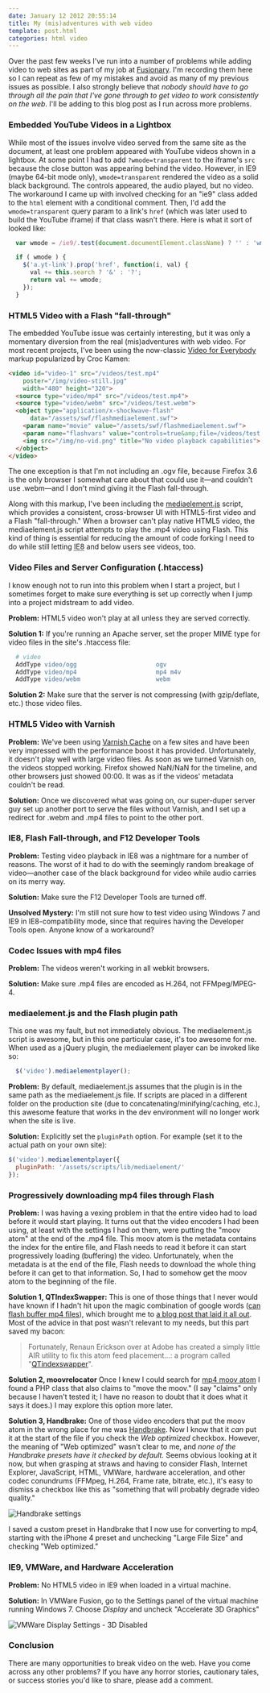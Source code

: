 ```yaml
---
date: January 12 2012 20:55:14
title: My (mis)adventures with web video
template: post.html
categories: html video
---
```


Over the past few weeks I've run into a number of problems while adding video to web sites as part of my job at [Fusionary][10]. I'm recording them here so I can repeat as few of my mistakes and avoid as many of my previous issues as possible. I also strongly believe that *nobody should have to go through all the pain that I've gone through to get video to work consistently on the web*. I'll be adding to this blog post as I run across more problems.

### Embedded YouTube Videos in a Lightbox
While most of the issues involve video served from the same site as the document, at least one problem appeared with YouTube videos shown in a lightbox. At some point I had to add `?wmode=transparent` to the iframe's `src` because the close button was appearing behind the video. However, in IE9 (maybe 64-bit mode only), `wmode=transparent` rendered the video as a solid black background. The controls appeared, the audio played, but no video. The workaround I came up with involved checking for an "ie9" class added to the `html` element with a conditional comment. Then, I'd add the `wmode=transparent` query param to a link's `href` (which was later used to build the YouTube iframe) if that class wasn't there. Here is what it sort of looked like:

```js
  var wmode = /ie9/.test(document.documentElement.className) ? '' : 'wmode=transparent';

  if ( wmode ) {
    $('a.yt-link').prop('href', function(i, val) {
      val += this.search ? '&' : '?';
      return val += wmode;
    });
  }
```

### HTML5 Video with a Flash "fall-through"
The embedded YouTube issue was certainly interesting, but it was only a momentary diversion from the real (mis)adventures with web video. For most recent projects, I've been using the now-classic [Video for Everybody][12] markup popularized by Croc Kamen:
```html
<video id="video-1" src="/videos/test.mp4"
    poster="/img/video-still.jpg"
    width="480" height="320">
  <source type="video/mp4" src="/videos/test.mp4">
  <source type="video/webm" src="/videos/test.webm">
  <object type="application/x-shockwave-flash"
      data="/assets/swf/flashmediaelement.swf">
    <param name="movie" value="/assets/swf/flashmediaelement.swf">
    <param name="flashvars" value="controls=true&amp;file=/videos/test.mp4">
    <img src="/img/no-vid.png" title="No video playback capabilities">
  </object>
</video>
```

The one exception is that I'm not including an .ogv file, because Firefox 3.6 is the only browser I somewhat care about that could use it—and couldn't use .webm—and I don't mind giving it the Flash fall-through.

Along with this markup, I've been including the [mediaelement.js][5] script, which provides a consistent, cross-browser UI with HTML5-first video and a Flash "fall-through." When a browser can't play native HTML5 video, the mediaelement.js script attempts to play the .mp4 video using Flash. This kind of thing is essential for reducing the amount of code forking I need to do while still letting <abbr title="Internet Explorer 8">IE8</abbr> and below users see videos, too.

### Video Files and Server Configuration (.htaccess)
I know enough not to run into this problem when I start a project, but I sometimes forget to make sure everything is set up correctly when I jump into a project midstream to add video.

**Problem:** HTML5 video won't play at all unless they are served correctly.

**Solution 1:** If you're running an Apache server, set the proper MIME type for video files in the site's .htaccess file:

```apache
  # video
  AddType video/ogg                      ogv
  AddType video/mp4                      mp4 m4v
  AddType video/webm                     webm
```

**Solution 2:** Make sure that the server is not compressing (with gzip/deflate, etc.) those video files.

### HTML5 Video with Varnish
**Problem:** We've been using [Varnish Cache][4] on a few sites and have been very impressed with the performance boost it has provided. Unfortunately, it doesn't play well with large video files. As soon as we turned Varnish on, the videos stopped working. Firefox showed NaN/NaN for the timeline, and other browsers just showed 00:00. It was as if the videos' metadata couldn't be read.

**Solution:** Once we discovered what was going on, our super-duper server guy set up another port to serve the files without Varnish, and I set up a redirect for .webm and .mp4 files to point to the other port.

### IE8, Flash Fall-through, and F12 Developer Tools
**Problem:** Testing video playback in IE8 was a nightmare for a number of reasons. The worst of it had to do with the seemingly random breakage of video—another case of the black background for video while audio carries on its merry way.

**Solution:** Make sure the F12 Developer Tools are turned off.

**Unsolved Mystery:** I'm still not sure how to test video using Windows 7 and IE9 in IE8-compatibility mode, since that requires having the Developer Tools open. Anyone know of a workaround?

### Codec Issues with mp4 files
**Problem:** The videos weren't working in all webkit browsers.

**Solution:** Make sure .mp4 files are encoded as H.264, not FFMpeg/MPEG-4.

### mediaelement.js and the Flash plugin path
This one was my fault, but not immediately obvious. The mediaelement.js script is awesome, but in this one particular case, it's too awesome for me. When used as a jQuery plugin, the mediaelement player can be invoked like so:

```js
  $('video').mediaelementplayer();
```

**Problem:** By default, mediaelement.js assumes that the plugin is in the same path as the mediaelement.js file. If scripts are placed in a different folder on the production site (due to concatenating/minifying/caching, etc.), this awesome feature that works in the dev environment will no longer work when the site is live.

**Solution:** Explicitly set the `pluginPath` option. For example (set it to the actual path on your own site):

```js
$('video').mediaelementplayer({
  pluginPath: '/assets/scripts/lib/mediaelement/'
});
```

### Progressively downloading mp4 files through Flash
**Problem:** I was having a vexing problem in that the entire video had to load before it would start playing. It turns out that the video encoders I had been using, at least with the settings I had on them, were putting the "moov atom" at the end of the .mp4 file. This moov atom is the metadata contains the index for the entire file, and Flash needs to read it before it can start progressively loading (buffering) the video. Unfortunately, when the metadata is at the end of the file, Flash needs to download the whole thing before it can get to that information. So, I had to somehow get the moov atom to the beginning of the file.

**Solution 1, QTIndexSwapper:** This is one of those things that I never would have known if I hadn't hit upon the magic combination of google words ([can flash buffer mp4 files][1]), which brought me to [a blog post that laid it all out][2]. Most of the advice in that post wasn't relevant to my needs, but this part saved my bacon:

> Fortunately, Renaun Erickson over at Adobe has created a simply little AIR utility to fix this atom feed placement&hellip;: a program called "[QTindexswapper][3]".

**Solution 2, moovrelocator** Once I knew I could search for [mp4 moov atom][6] I found a PHP class that also claims to "move the moov." (I say "claims" only because I haven't tested it; I have no reason to doubt that it does what it says it does.) I may explore this option more later.

**Solution 3, Handbrake:** One of those video encoders that put the moov atom in the wrong place for me was [Handbrake][9]. Now I know that it *can* put it at the start of the file if you check the *Web optimized* checkbox. However, the meaning of "Web optimized" wasn't clear to me, and *none of the Handbrake presets have it checked by default.* Seems obvious looking at it now, but when grasping at straws and having to consider Flash, Internet Explorer, JavaScript, HTML, VMWare, hardware acceleration, and other codec conundrums (FFMpeg, H.264, Frame rate, bitrate, etc.), it's easy to dismiss a checkbox like this as "something that will probably degrade video quality."

![Handbrake settings][8]

I saved a custom preset in Handbrake that I now use for converting to mp4, starting with the iPhone 4 preset and unchecking "Large File Size" and checking "Web optimized."

### IE9, VMWare, and Hardware Acceleration
**Problem:** No HTML5 video in IE9 when loaded in a virtual machine.

**Solution:** In VMWare Fusion, go to the Settings panel of the virtual machine running Windows 7. Choose *Display* and uncheck "Accelerate 3D Graphics"

![VMWare Display Settings - 3D Disabled][11]

### Conclusion
There are many opportunities to break video on the web. Have you come across any other problems? If you have any horror stories, cautionary tales, or success stories you'd like to share, please add a comment.

[1]: http://www.google.com/search?ie=UTF-8&q=can+flash+buffer+mp4+files
[2]: http://www.blogstitution.com/2010/08/universal-flash-ipod-video-codec-using-imovie-html5/
[3]: http://renaun.com/blog/code/qtindexswapper/
[4]: https://www.varnish-cache.org/
[5]: http://mediaelementjs.com/
[6]: http://www.google.com/search?ie=UTF-8&q=mp4+moov+atom
[7]: http://code.google.com/p/moovrelocator/
[8]: /assets/img/handbrake.png
[9]: http://handbrake.fr/
[10]: http://www.fusionary.com/
[11]: /assets/img/no-accelerated-graphics.png
[12]: http://camendesign.com/code/video_for_everybody
